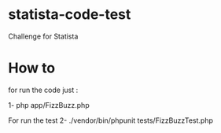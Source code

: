 # statista-code-test
Challenge for Statista

# How to 
for run the code just : 

1- php app/FizzBuzz.php

For run the test
2- ./vendor/bin/phpunit tests/FizzBuzzTest.php



